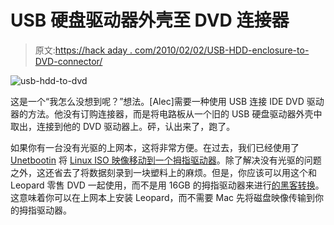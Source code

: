 # USB 硬盘驱动器外壳至 DVD 连接器

> 原文:[https://hack aday . com/2010/02/02/USB-HDD-enclosure-to-DVD-connector/](https://hackaday.com/2010/02/02/usb-hdd-enclosure-to-dvd-connector/)

![](../Images/482a1d27eb52d6eade5fc1a58e617e34.png "usb-hdd-to-dvd")

这是一个“我怎么没想到呢？”想法。[Alec]需要一种使用 USB 连接 IDE DVD 驱动器的方法。他没有订购连接器，而是将电路板从一个旧的 USB 硬盘驱动器外壳中取出，连接到他的 DVD 驱动器上。砰，认出来了，跑了。

如果你有一台没有光驱的上网本，这将非常方便。在过去，我们已经使用了 [Unetbootin](http://unetbootin.sourceforge.net/) 将 [Linux ISO 映像移动到一个拇指驱动器](http://hackaday.com/2008/10/30/battle-of-the-thumb-drive-linux-distros/)。除了解决没有光驱的问题之外，这还省去了将数据刻录到一块塑料上的麻烦。但是，你应该可以用这个和 Leopard 零售 DVD 一起使用，而不是用 16GB 的拇指驱动器来进行[的黑客转换](http://hackaday.com/2009/06/16/dell-vostro-a90-hackintosh/)。这意味着你可以在上网本上安装 Leopard，而不需要 Mac 先将磁盘映像传输到你的拇指驱动器。